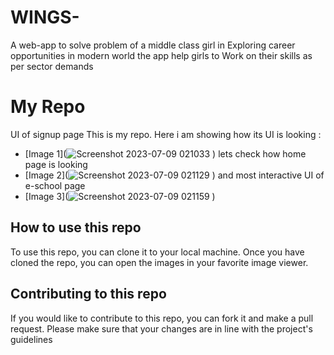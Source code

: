 # WINGS-
A web-app to solve problem of a middle class girl in Exploring career opportunities in modern world the app help girls to Work on their skills as per sector demands
# My Repo
UI of signup page
This is my repo. Here i am showing how its UI is looking :
* [Image 1](![Screenshot 2023-07-09 021033](https://github.com/Arimardan01/WINGS-/assets/132728879/19041f56-b4b3-4688-b7f3-f1640f4e9e29)
)
lets check how home page is looking
* [Image 2](![Screenshot 2023-07-09 021129](https://github.com/Arimardan01/WINGS-/assets/132728879/c13d316c-8b6c-44b6-ad0d-4cceb055a934)
)
and most interactive UI of e-school page
* [Image 3](![Screenshot 2023-07-09 021159](https://github.com/Arimardan01/WINGS-/assets/132728879/f37af35e-35c0-4be4-9780-e54435be5512)
)
## How to use this repo
To use this repo, you can clone it to your local machine. Once you have cloned the repo, you can open the images in your favorite image viewer.
## Contributing to this repo
If you would like to contribute to this repo, you can fork it and make a pull request. Please make sure that your changes are in line with the project's guidelines
